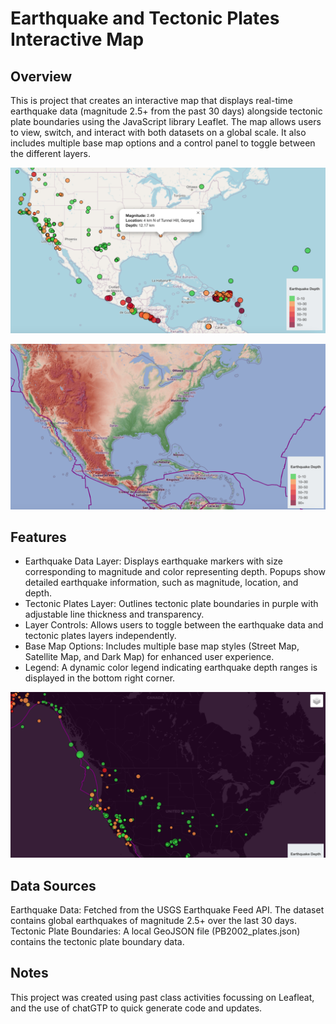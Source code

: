 # Earthquake and Tectonic Plates Interactive Map

## Overview
This is project that creates an interactive map that displays real-time earthquake data (magnitude 2.5+ from the past 30 days) alongside tectonic plate boundaries using the JavaScript library Leaflet. The map allows users to view, switch, and interact with both datasets on a global scale. It also includes multiple base map options and a control panel to toggle between the different layers.

![Eartquake Layer](https://github.com/mariemsdiaz/leaflet_challenge/blob/main/Leaflet-Part-1/Images/Eartquake.png)

![Techtonic Layer](https://github.com/mariemsdiaz/leaflet_challenge/blob/main/Leaflet-Part-1/Images/techtonic_plates.png)


## Features
- Earthquake Data Layer: Displays earthquake markers with size corresponding to magnitude and color representing depth. Popups show detailed earthquake information, such as magnitude, location, and depth.
- Tectonic Plates Layer: Outlines tectonic plate boundaries in purple with adjustable line thickness and transparency.
- Layer Controls: Allows users to toggle between the earthquake data and tectonic plates layers independently.
- Base Map Options: Includes multiple base map styles (Street Map, Satellite Map, and Dark Map) for enhanced user experience.
- Legend: A dynamic color legend indicating earthquake depth ranges is displayed in the bottom right corner.

![Base Layers](https://github.com/mariemsdiaz/leaflet_challenge/blob/main/Leaflet-Part-1/Images/base_maps.png)

## Data Sources

Earthquake Data: Fetched from the USGS Earthquake Feed API. The dataset contains global earthquakes of magnitude 2.5+ over the last 30 days.
Tectonic Plate Boundaries: A local GeoJSON file (PB2002_plates.json) contains the tectonic plate boundary data.

## Notes

This project was created using past class activities focussing on Leafleat, and the use of chatGTP to quick generate code and updates. 